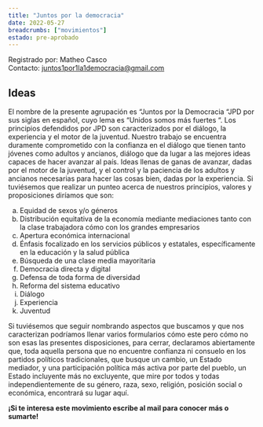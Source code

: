 ```yaml
---
title: "Juntos por la democracia"
date: 2022-05-27
breadcrumbs: ["movimientos"]
estado: pre-aprobado
---
```


Registrado por: Matheo Casco<br>
Contacto: [juntos1por1la1democracia@gmail.com](mailto:juntos1por1la1democracia@gmail.com)

## Ideas

El nombre de la presente agrupación es “Juntos por la Democracia “JPD por sus siglas en español, cuyo lema es “Unidos somos más fuertes “. Los principios defendidos por JPD son caracterizados por el diálogo, la experiencia y el motor de la juventud. Nuestro trabajo se encuentra duramente comprometido con la confianza en el diálogo que tienen tanto jóvenes como adultos y ancianos, diálogo que da lugar a las mejores ideas capaces de hacer avanzar al país. Ideas llenas de ganas de avanzar, dadas por el motor de la juventud, y el control y la paciencia de los adultos y ancianos necesarias para hacer las cosas bien, dadas por la experiencia. Si tuviésemos que realizar un punteo acerca de nuestros principios, valores y proposiciones diríamos que son:

<ol type="a">
  <li>Equidad de sexos y/o géneros</li>
  <li>Distribución equitativa de la economía mediante mediaciones tanto con la clase trabajadora cómo con los grandes empresarios</li>
  <li>Apertura económica internacional</li>
  <li>Énfasis focalizado en los servicios públicos y estatales, específicamente en la educación y la salud pública</li>
  <li>Búsqueda de una clase media mayoritaria</li>
  <li>Democracia directa y digital</li>
  <li>Defensa de toda forma de diversidad</li>
  <li>Reforma del sistema educativo</li>
  <li>Diálogo</li>
  <li>Experiencia</li>
  <li>Juventud</li>
</ol>

Si tuviésemos que seguir nombrando aspectos que buscamos y que nos caracterizan podríamos llenar varios formularios cómo este pero cómo no son esas las presentes disposiciones, para cerrar, declaramos abiertamente que, toda aquella persona que no encuentre confianza ni consuelo en los partidos políticos tradicionales, que busque un cambio, un Estado mediador, y una participación política más activa por parte del pueblo, un Estado incluyente más no excluyente, que mire por todos y todas independientemente de su género, raza, sexo, religión, posición social o económica, encontrará su lugar aquí.

**¡Si te interesa este movimiento escribe al mail para conocer más o sumarte!**